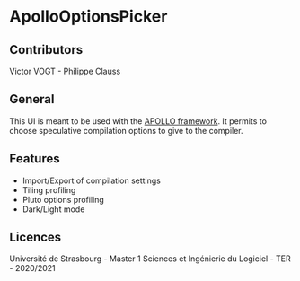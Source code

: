 # ApolloOptionsPicker

## Contributors
Victor VOGT - Philippe Clauss

## General
This UI is meant to be used with the [APOLLO framework](https://webpages.gitlabpages.inria.fr/apollo/about).
It permits to choose speculative compilation options to give to the compiler.

## Features
- Import/Export of compilation settings
- Tiling profiling
- Pluto options profiling
- Dark/Light mode

## Licences
Université de Strasbourg - Master 1 Sciences et Ingénierie du Logiciel - TER - 2020/2021

